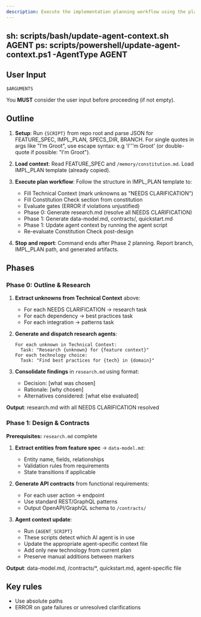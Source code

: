 ```yaml
---
description: Execute the implementation planning workflow using the plan template to generate design artifacts.
---
```


<!--
Adapted from GitHub spec-kit: https://github.com/github/spec-kit
Original work Copyright (c) GitHub, Inc.
Licensed under MIT License
Adapted for Claude Code by Marty Bonacci
-->

  sh: scripts/bash/update-agent-context.sh __AGENT__
  ps: scripts/powershell/update-agent-context.ps1 -AgentType __AGENT__
---

## User Input

```text
$ARGUMENTS
```

You **MUST** consider the user input before proceeding (if not empty).

## Outline

1. **Setup**: Run `{SCRIPT}` from repo root and parse JSON for FEATURE_SPEC, IMPL_PLAN, SPECS_DIR, BRANCH. For single quotes in args like "I'm Groot", use escape syntax: e.g 'I'\''m Groot' (or double-quote if possible: "I'm Groot").

2. **Load context**: Read FEATURE_SPEC and `/memory/constitution.md`. Load IMPL_PLAN template (already copied).

3. **Execute plan workflow**: Follow the structure in IMPL_PLAN template to:
   - Fill Technical Context (mark unknowns as "NEEDS CLARIFICATION")
   - Fill Constitution Check section from constitution
   - Evaluate gates (ERROR if violations unjustified)
   - Phase 0: Generate research.md (resolve all NEEDS CLARIFICATION)
   - Phase 1: Generate data-model.md, contracts/, quickstart.md
   - Phase 1: Update agent context by running the agent script
   - Re-evaluate Constitution Check post-design

4. **Stop and report**: Command ends after Phase 2 planning. Report branch, IMPL_PLAN path, and generated artifacts.

## Phases

### Phase 0: Outline & Research

1. **Extract unknowns from Technical Context** above:
   - For each NEEDS CLARIFICATION → research task
   - For each dependency → best practices task
   - For each integration → patterns task

2. **Generate and dispatch research agents**:
   ```
   For each unknown in Technical Context:
     Task: "Research {unknown} for {feature context}"
   For each technology choice:
     Task: "Find best practices for {tech} in {domain}"
   ```

3. **Consolidate findings** in `research.md` using format:
   - Decision: [what was chosen]
   - Rationale: [why chosen]
   - Alternatives considered: [what else evaluated]

**Output**: research.md with all NEEDS CLARIFICATION resolved

### Phase 1: Design & Contracts

**Prerequisites:** `research.md` complete

1. **Extract entities from feature spec** → `data-model.md`:
   - Entity name, fields, relationships
   - Validation rules from requirements
   - State transitions if applicable

2. **Generate API contracts** from functional requirements:
   - For each user action → endpoint
   - Use standard REST/GraphQL patterns
   - Output OpenAPI/GraphQL schema to `/contracts/`

3. **Agent context update**:
   - Run `{AGENT_SCRIPT}`
   - These scripts detect which AI agent is in use
   - Update the appropriate agent-specific context file
   - Add only new technology from current plan
   - Preserve manual additions between markers

**Output**: data-model.md, /contracts/*, quickstart.md, agent-specific file

## Key rules

- Use absolute paths
- ERROR on gate failures or unresolved clarifications
